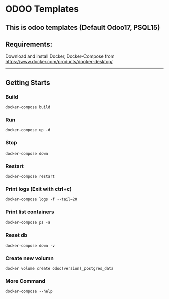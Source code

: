 # ODOO Templates

This is odoo templates
(Default Odoo17, PSQL15)
-----------------------------------

## Requirements:
Download and install Docker, Docker-Compose from https://www.docker.com/products/docker-desktop/

-----------------------------------
## Getting Starts

### Build
```
docker-compose build
```

### Run
```
docker-compose up -d
```

### Stop
```
docker-compose down
```

### Restart
```
docker-compose restart
```

### Print logs (Exit with ctrl+c)
```
docker-compose logs -f --tail=20
```

### Print list containers
```
docker-compose ps -a
```

### Reset db
```
docker-compose down -v
```

### Create new volumn
```
docker volume create odoo(version)_postgres_data
```

### More Command
```
docker-compose --help
```